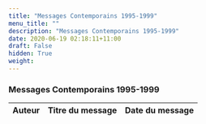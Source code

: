 ```yaml
---
title: "Messages Contemporains 1995-1999"
menu_title: ""
description: "Messages Contemporains 1995-1999"
date: 2020-06-19 02:18:11+11:00
draft: False
hidden: True
weight:
---
```

### Messages Contemporains 1995-1999

**Auteur** | **Titre du message** | **Date du message**  
---|---|---
